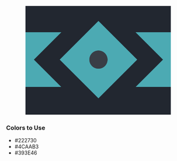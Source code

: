 <div style="text-align:center">
    <img src="../images/9.png" />
</div>

### Colors to Use
- #222730 
- #4CAAB3
- #393E46